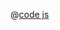 <ClientOnly>
  <common-code-view name="deckgl-line" :is-code-view="false"/>
</ClientOnly>

@[code js](../.vuepress/snippet/deckgl/line.js)
